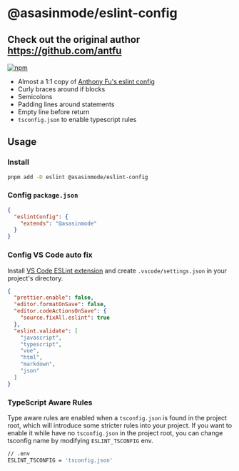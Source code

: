# @asasinmode/eslint-config

## Check out the original author https://github.com/antfu

[![npm](https://img.shields.io/npm/v/@asasinmode/eslint-config?color=0373fc&label=)](https://npmjs.com/package/@asasinmode/eslint-config)

- Almost a 1:1 copy of [Anthony Fu's eslint config]()
- Curly braces around if blocks
- Semicolons
- Padding lines around statements
- Empty line before return
- `tsconfig.json` to enable typescript rules

## Usage

### Install

```bash
pnpm add -D eslint @asasinmode/eslint-config
```

### Config `package.json `

```json
{
  "eslintConfig": {
    "extends": "@asasinmode"
  }
}
```

### Config VS Code auto fix

Install [VS Code ESLint extension](https://marketplace.visualstudio.com/items?itemName=dbaeumer.vscode-eslint) and create `.vscode/settings.json` in your project's directory.

```json
{
  "prettier.enable": false,
  "editor.formatOnSave": false,
  "editor.codeActionsOnSave": {
    "source.fixAll.eslint": true
  },
  "eslint.validate": [
    "javascript",
    "typescript",
    "vue",
    "html",
    "markdown",
    "json"
  ]
}
```

### TypeScript Aware Rules

Type aware rules are enabled when a `tsconfig.json` is found in the project root, which will introduce some stricter rules into your project. If you want to enable it while have no `tsconfig.json` in the project root, you can change tsconfig name by modifying `ESLINT_TSCONFIG` env. 

```sh
// .env
ESLINT_TSCONFIG = 'tsconfig.json'
```
